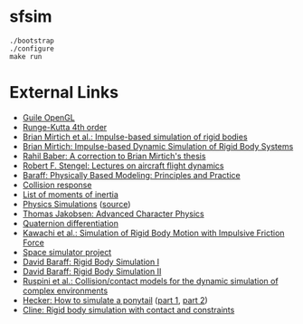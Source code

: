 # sfsim

```
./bootstrap
./configure
make run
```

# External Links

* [Guile OpenGL](https://github.com/guildhall/guile-opengl)
* [Runge-Kutta 4th order](https://en.wikipedia.org/wiki/Runge%E2%80%93Kutta_methods)
* [Brian Mirtich et al.: Impulse-based simulation of rigid bodies](https://people.eecs.berkeley.edu/~jfc/mirtich/thesis/mirtichThesis.pdf)
* [Brian Mirtich: Impulse-based Dynamic Simulation of Rigid Body Systems](http://www.kuffner.org/james/software/dynamics/mirtich/)
* [Rahil Baber: A correction to Brian Mirtich's thesis](https://www.euclideanspace.com/physics/dynamics/collision/practical/RahilBaberCorrectionToBrianMirtich.pdf)
* [Robert F. Stengel: Lectures on aircraft flight dynamics](http://www.princeton.edu/~stengel/MAE331Lectures.html)
* [Baraff: Physically Based Modeling: Principles and Practice](http://www.cs.cmu.edu/~baraff/sigcourse/)
* [Collision response](https://en.wikipedia.org/wiki/Collision_response)
* [List of moments of inertia](https://en.wikipedia.org/wiki/List_of_moments_of_inertia)
* [Physics Simulations](https://www.myphysicslab.com/) ([source](https://github.com/myphysicslab/myphysicslab))
* [Thomas Jakobsen: Advanced Character Physics](http://www.cs.cmu.edu/afs/cs/academic/class/15462-s13/www/lec_slides/Jakobsen.pdf)
* [Quaternion differentiation](https://fgiesen.wordpress.com/2012/08/24/quaternion-differentiation/)
* [Kawachi et al.: Simulation of Rigid Body Motion with Impulsive Friction Force](http://citeseerx.ist.psu.edu/viewdoc/download?doi=10.1.1.130.6905&rep=rep1&type=pdf)
* [Space simulator project](http://www.spacesimulator.net/tutorials/)
* [David Baraff: Rigid Body Simulation I](https://www.cs.cmu.edu/~baraff/sigcourse/notesd1.pdf)
* [David Baraff: Rigid Body Simulation II](https://www.cs.cmu.edu/~baraff/sigcourse/notesd2.pdf)
* [Ruspini et al.: Collision/contact models for the dynamic simulation of complex environments](http://robotics.stanford.edu/users/ruspini/publications/iros97b.ps)
* [Hecker: How to simulate a ponytail](http://chrishecker.com/How_to_Simulate_a_Ponytail) ([part 1](http://chrishecker.com/images/e/e8/Gdmag200003-ponytail-1.pdf), [part 2](http://chrishecker.com/images/a/a5/Gdmag200004-ponytail-2.pdf))
* [Cline: Rigid body simulation with contact and constraints](https://www.cs.ubc.ca/grads/resources/thesis/Nov02/Michael_Cline.pdf)
